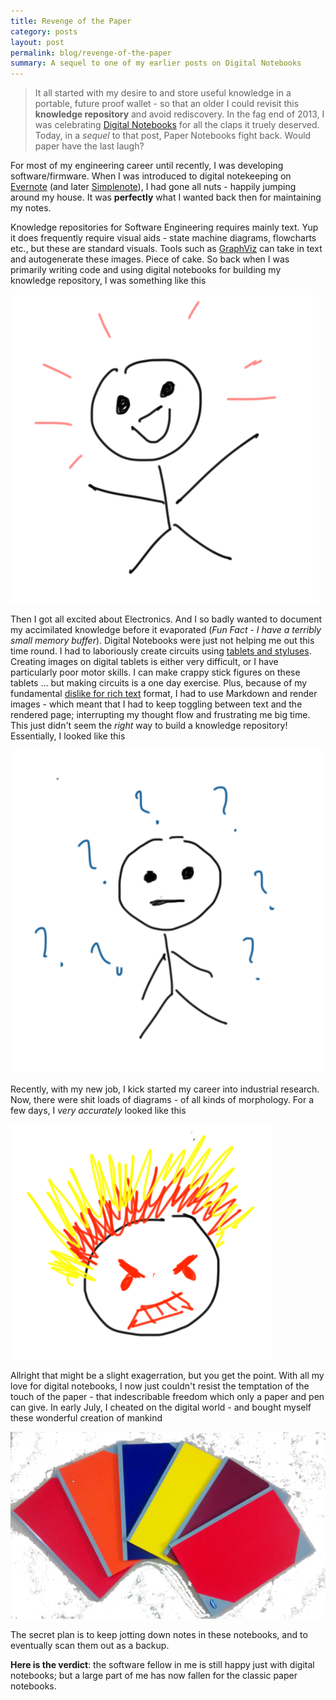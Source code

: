 ```yaml
---
title: Revenge of the Paper
category: posts
layout: post
permalink: blog/revenge-of-the-paper
summary: A sequel to one of my earlier posts on Digital Notebooks
---
```


> It all started with my desire to and store useful knowledge in a portable, future proof wallet - so that an older I could revisit this **knowledge repository** and avoid rediscovery. In the fag end of 2013, I was celebrating [Digital Notebooks](/blog/digital-notebooks) for all the claps it truely deserved. Today, in a *sequel* to that post, Paper Notebooks fight back. Would paper have the last laugh? 

For most of my engineering career until recently, I was developing software/firmware. When I was introduced to digital notekeeping on [Evernote](http://www.evernote.com) (and later [Simplenote](http://www.simplenote.com)), I had gone all nuts - happily jumping around my house. It was **perfectly** what I wanted back then for maintaining my notes.

Knowledge repositories for Software Engineering requires mainly text. Yup it does frequently require visual aids - state machine diagrams, flowcharts etc., but these are standard visuals. Tools such as [GraphViz](http://www.graphviz.com) can take in text and autogenerate these images. Piece of cake. So back when I was primarily writing code and using digital notebooks for building my knowledge repository, I was something like this

![Happy I](/img/paper-notebook-happy.png)

Then I got all excited about Electronics. And I so badly wanted to document my accimilated knowledge before it evaporated (*Fun Fact - I have a terribly small memory buffer*). Digital Notebooks were just not helping me out this time round. I had to laboriously create circuits using [tablets and styluses](http://www.wacom.com). Creating images on digital tablets is either very difficult, or I have particularly poor motor skills. I can make crappy stick figures on these tablets ... but making circuits is a one day exercise. Plus, because of my fundamental [dislike for rich text](blog/markdown) format, I had to use Markdown and render images - which meant that I had to keep toggling between text and the rendered page; interrupting my thought flow and frustrating me big time. This just didn't seem the *right* way to build a knowledge repository! Essentially, I looked like this

![Troubled I](/img/paper-notebook-question.png)

Recently, with my new job, I kick started my career into industrial research. Now, there were shit loads of diagrams - of all kinds of morphology. For a few days, I *very accurately* looked like this

![Angry I](/img/paper-notebook-angry.png)

Allright that might be a slight exagerration, but you get the point. With all my love for digital notebooks, I now just couldn't resist the temptation of the touch of the paper - that indescribable freedom which only a paper and pen can give. In early July, I cheated on the digital world - and bought myself these wonderful creation of mankind

![Paper Notebooks](/img/paper-notebook-books.png)

The secret plan is to keep jotting down notes in these notebooks, and to eventually scan them out as a backup.

**Here is the verdict**: the software fellow in me is still happy just with digital notebooks; but a large part of me has now fallen for the classic paper notebooks.
